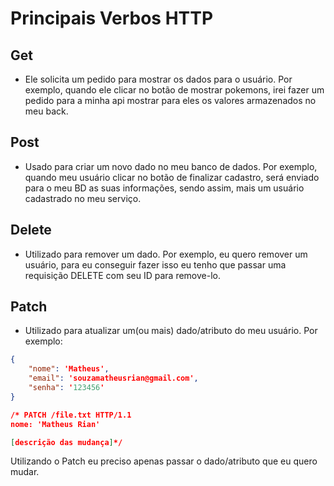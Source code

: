 # Principais Verbos HTTP

## Get

- Ele solicita um pedido para mostrar os dados para o usuário. Por exemplo, quando ele clicar no botão de mostrar pokemons, irei fazer um pedido para a minha api mostrar para eles os valores armazenados no meu back.

## Post

- Usado para criar um novo dado no meu banco de dados. Por exemplo, quando meu usuário clicar no botão de finalizar cadastro, será enviado para o meu BD as suas informações, sendo assim, mais um usuário cadastrado no meu serviço.

## Delete

- Utilizado para remover um dado. Por exemplo, eu quero remover um usuário, para eu conseguir fazer isso eu tenho que passar uma requisição DELETE com seu ID para remove-lo.

## Patch

- Utilizado para atualizar um(ou mais) dado/atributo do meu usuário. Por exemplo:

```json
{
	"nome": 'Matheus',
	"email": 'souzamatheusrian@gmail.com',
	"senha": '123456'
}

/* PATCH /file.txt HTTP/1.1 
nome: 'Matheus Rian'

[descrição das mudança]*/
```

Utilizando o Patch eu preciso apenas passar o dado/atributo que eu quero mudar.